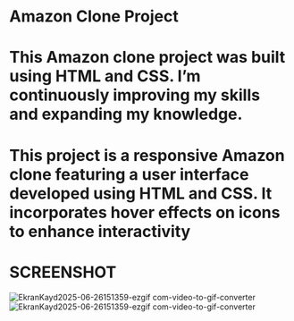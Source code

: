 # Amazon Clone Project

# This Amazon clone project was built using HTML and CSS. I’m continuously improving my skills and expanding my knowledge.
# This project is a responsive Amazon clone featuring a user interface developed using HTML and CSS. It incorporates hover effects on icons to enhance interactivity


# SCREENSHOT 
![EkranKayd2025-06-26151359-ezgif com-video-to-gif-converter](https://github.com/user-attachments/assets/15b14d64-f5aa-4058-904b-9ff8355fabbb)
![EkranKayd2025-06-26151359-ezgif com-video-to-gif-converter](https://github.com/user-attachments/assets/15b14d64-f5aa-4058-904b-9ff8355fabbb)



